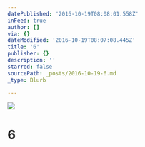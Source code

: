 ```yaml
---
datePublished: '2016-10-19T08:08:01.558Z'
inFeed: true
author: []
via: {}
dateModified: '2016-10-19T08:07:08.445Z'
title: '6'
publisher: {}
description: ''
starred: false
sourcePath: _posts/2016-10-19-6.md
_type: Blurb

---
```

![](https://the-grid-user-content.s3-us-west-2.amazonaws.com/457e2ecc-8540-4bbf-8b94-cc989873c83d.jpg)

# 6